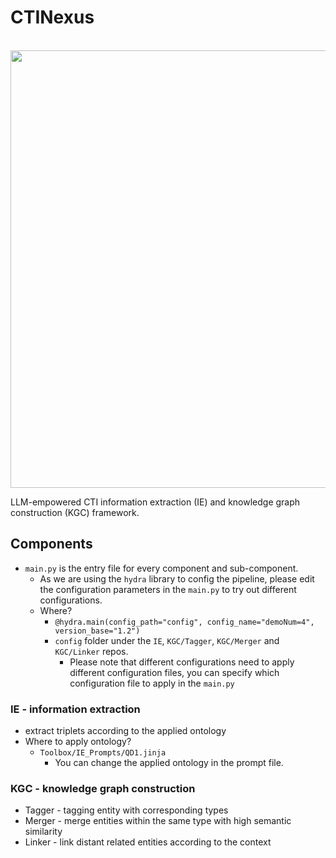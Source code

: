 # CTINexus
<p align="center">
    <br>
    <img src=".Knowledge-Graph.webp" width="700"/>
    <br>
</p>
LLM-empowered CTI information extraction (IE) and knowledge graph construction (KGC) framework.

## Components
* `main.py` is the entry file for every component and sub-component.
  - As we are using the `hydra` library to config the pipeline, please edit the configuration parameters in the `main.py` to try out different configurations.
  - Where?
    - `@hydra.main(config_path="config", config_name="demoNum=4", version_base="1.2")`
    - `config` folder under the `IE`, `KGC/Tagger`, `KGC/Merger` and `KGC/Linker` repos.
      - Please note that different configurations need to apply different configuration files, you can specify which configuration file to apply in the `main.py`
### IE - information extraction
 * extract triplets according to the applied ontology
 *  Where to apply ontology?
     * `Toolbox/IE_Prompts/QD1.jinja`
       * You can change the applied ontology in the prompt file.
### KGC - knowledge graph construction
 * Tagger - tagging entity with corresponding types
 * Merger - merge entities within the same type with high semantic similarity
 * Linker - link distant related entities according to the context



